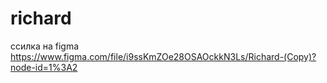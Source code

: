 # richard
ссилка на figma
https://www.figma.com/file/i9ssKmZOe28OSAOckkN3Ls/Richard-(Copy)?node-id=1%3A2
